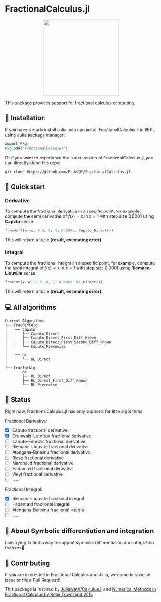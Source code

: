 # FractionalCalculus.jl

<p align="center">
<img width="250px" src="https://raw.githubusercontent.com/ErikQQY/FractionalCalculus.jl/master/docs/logo.png"/>
</p>

This package provides support for fractional calculus computing.

## 🎇 Installation

If you have already install Julia, you can install FractionalCalculus.jl in REPL using Julia package manager:

```julia
import Pkg;
Pkg.add("FractionalCalculus")
```

Or if you want to experience the latest version of FractionalCalculus.jl, you can directly clone this repo:

```bash
git clone https://github.com/ErikQQY/FractionalCalculus.jl
```

## 🦸 Quick start

### Derivative

To compute the fractional derivative in a specific point, for example, compute the semi derivative of $f(x)=x$ in $x=1$ with step size $0.0001$ using **Caputo** sense:

```julia
fracdiff(x->x, 0.5, 0, 1, 0.0001, Caputo_Direct())
```

This will return a tuple **(result, estimating error)**.

### Integral

To compute the fractional integral in a specific point, for example, compute the semi integral of $f(x)=x$ in $x=1$  with step size $0.0001$ using **Riemann-Liouville** sense:

```julia
fracint(x->x, 0.5, 0, 1, 0.0001, RL_Direct())
```

This will return a tuple **(result, estimating error)**.

## 💻 All algorithms

```
Current Algorithms
├── FracDiffAlg
│   ├── Caputo
|	|	├── Caputo_Direct
|	|	├── Caputo_Direct_First_Diff_Known
|	|	├── Caputo_Direct_First_Second_Diff_Known
|	|	└── Caputo_Piecewise
|	|
│   └── GL
|	 	└── GL_Direct
|
└── FracIntAlg
    └── RL
 		├── RL_Direct
 		├── RL_Direct_First_Diff_Known
 		└── RL_Piecewise
```

## 📢 Status

Right now, FractionalCalculus.jl has only supports for little algorithms:

Fractional Derivative:

- [x] Caputo fractional derivative
- [x] Grunwald-Letnikov fractional derivative
- [ ] Caputo-Fabrizio fractional derivative
- [ ] Riemann-Liouville fractional derivative 
- [ ] Atangana-Baleanu fractional derivative
- [ ] Riesz fractional derivative
- [ ] Marchaud fractional derivative
- [ ] Hadamard  fractional derivative
- [ ] Weyl  fractional derivative
- [ ] ......

Fractional Integral:
- [x] Riemann-Liouville fractional integral
- [ ] Hadamard fractional integral
- [ ] Atangana-Baleanu fractional integral
- [ ] ......

## 🧙 About Symbolic differentiation and integration

I am trying to find a way to support symbolic differentiation and integration features🤔.

## 🥂 Contributing

If you are interested in Fractional Calculus and Julia, welcome to raise an issue or file a Pull Request!!

This package is inspired by [JuliaMath/Calculus.jl](https://github.com/JuliMath/Calculus.jl) and [Numerical Methods in Fractional Calculus by Sean Townsend 2015](http://broncoscholar.library.cpp.edu/bitstream/10211.3/160926/1/TownsendSean_Thesis2015.pdf)